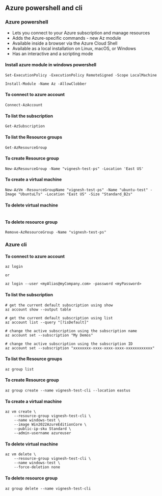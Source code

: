 ## Azure powershell and cli

### Azure powershell
* Lets you connect to your Azure subscription and manage resources
* Adds the Azure-specific commands - new Az module
* Available inside a browser via the Azure Cloud Shell
* Available as a local installation on Linux, macOS, or Windows
* Has an interactive and a scripting mode

#### Install azure module in windows powershell
```
Set-ExecutionPolicy -ExecutionPolicy RemoteSigned -Scope LocalMachine

Install-Module -Name Az -AllowClobber
```

#### To connect to azure account
```
Connect-AzAccount
```

#### To list the subscription
```
Get-AzSubscription
```

#### To list the Resource groups
```
Get-AzResourceGroup
```

#### To create Resource group
```
New-AzResourceGroup -Name "vignesh-test-ps" -Location 'East US'
```

#### To create a virtual machine
```
New-AzVm -ResourceGroupName "vignesh-test-ps" -Name "ubuntu-test" -Image "UbuntuLTs" -Location "East US" -Size "Standard_B2s"
```

#### To delete virtual machine
```

```

#### To delete resource group
```
Remove-AzResourceGroup -Name "vignesh-test-ps"
```

### Azure cli
#### To connect to azure account
```
az login

or

az login --user <myAlias@myCompany.com> -password <myPassword>
```

#### To list the subscription
```
# get the current default subscription using show
az account show --output table

# get the current default subscription using list
az account list --query "[?isDefault]"

# change the active subscription using the subscription name
az account set --subscription "My Demos"

# change the active subscription using the subscription ID
az account set --subscription "xxxxxxxx-xxxx-xxxx-xxxx-xxxxxxxxxxxx"
```

#### To list the Resource groups
```
az group list
```

#### To create Resource group
```
az group create --name vignesh-test-cli --location eastus
```

#### To create a virtual machine
```
az vm create \
    --resource-group vignesh-test-cli \
    --name windows-test \
    --image Win2022AzureEditionCore \
    --public-ip-sku Standard \
    --admin-username azureuser
```

#### To delete virtual machine
```
az vm delete \
    --resource-group vignesh-test-cli \
    --name windows-test \
    --force-deletion none
```

#### To delete resource group
```
az group delete --name vignesh-test-cli
```
